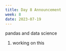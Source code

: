```yaml
---
title: Day 8 Announcement
week: 8
date: 2023-07-19
---
```

pandas and data science
1. working on this 